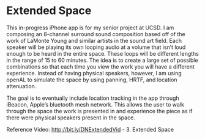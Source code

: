 # Extended Space 
This in-progress iPhone app is for my senior project at UCSD. I am composing an 8-channel surround sound composition based off of the work of LaMonte Young and similar artists in the sound art field. Each speaker will be playing its own looping audio at a volume that isn’t loud enough to be heard in the entire space. These loops will be different lengths in the range of 15 to 60 minutes. The idea is to create a large set of possible combinations so that each time you view the work you will have a different experience. Instead of having physical speakers, however, I am using openAL to simulate the space by using panning, HRTF, and location attenuation.

The goal is to eventually include location tracking in the app through iBeacon, Apple’s bluetooth mesh network. This allows the user to walk through the space the work is presented in and experience the piece as if there were physical speakers present in the space.




Reference Video:
http://bit.ly/DNExtendedVid - 3. Extended Space
